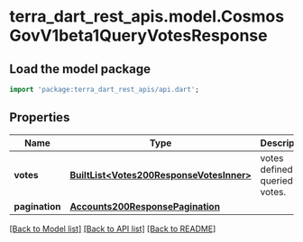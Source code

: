 # terra_dart_rest_apis.model.CosmosGovV1beta1QueryVotesResponse

## Load the model package
```dart
import 'package:terra_dart_rest_apis/api.dart';
```

## Properties
Name | Type | Description | Notes
------------ | ------------- | ------------- | -------------
**votes** | [**BuiltList&lt;Votes200ResponseVotesInner&gt;**](Votes200ResponseVotesInner.md) | votes defined the queried votes. | [optional] 
**pagination** | [**Accounts200ResponsePagination**](Accounts200ResponsePagination.md) |  | [optional] 

[[Back to Model list]](../README.md#documentation-for-models) [[Back to API list]](../README.md#documentation-for-api-endpoints) [[Back to README]](../README.md)


